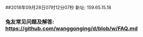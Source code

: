 ##2018年09月28日07时12分07秒 新址: 159.65.15.18
### 兔友常见问题及解答: https://github.com/wanggonging/d/blob/w/FAQ.md
